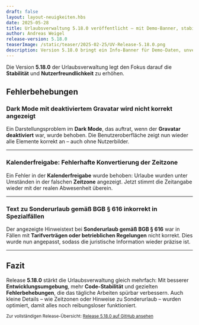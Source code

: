 ```yaml
---
draft: false
layout: layout-neuigkeiten.hbs
date: 2025-05-28
title: Urlaubsverwaltung 5.18.0 veröffentlicht – mit Demo-Banner, stabilerem Dark Mode und Zeitzonen-Fix
author: Andreas Weigel
release-version: 5.18.0
teaserImage: /static/teaser/2025-02-25/UV-Release-5.18.0.png
description: Version 5.18.0 bringt ein Info-Banner für Demo-Daten, unveränderliche Listen im Code und behebt Fehler im Dark Mode, bei Outlook-Sync und beim Text zu Sonderurlaub.
---
```


Die Version **5.18.0** der Urlaubsverwaltung legt den Fokus darauf die **Stabilität** und **Nutzerfreundlichkeit** zu erhöhen.

<!-- more -->

## Fehlerbehebungen

### Dark Mode mit deaktiviertem Gravatar wird nicht korrekt angezeigt

Ein Darstellungsproblem im **Dark Mode**, das auftrat, wenn der **Gravatar deaktiviert** war, wurde behoben. Die Benutzeroberfläche zeigt nun wieder alle Elemente korrekt an – auch ohne Nutzerbilder.

---

### Kalenderfreigabe: Fehlerhafte Konvertierung der Zeitzone

Ein Fehler in der **Kalenderfreigabe** wurde behoben: Urlaube wurden unter Umständen in der falschen **Zeitzone** angezeigt. Jetzt stimmt die Zeitangabe wieder mit der realen Abwesenheit überein.

---

### Text zu Sonderurlaub gemäß BGB § 616 inkorrekt in Spezialfällen

Der angezeigte Hinweistext bei **Sonderurlaub gemäß BGB § 616** war in Fällen mit **Tarifverträgen oder betrieblichen Regelungen** nicht korrekt. Dies wurde nun angepasst, sodass die juristische Information wieder präzise ist.

---

## Fazit

Release **5.18.0** stärkt die Urlaubsverwaltung gleich mehrfach: Mit besserer **Entwicklungsumgebung**, mehr **Code-Stabilität** und gezielten **Fehlerbehebungen**, die das tägliche Arbeiten spürbar verbessern. Auch kleine Details – wie Zeitzonen oder Hinweise zu Sonderurlaub – wurden optimiert, damit alles noch reibungsloser funktioniert.

<sub>Zur vollständigen Release-Übersicht: [Release 5.18.0 auf GitHub ansehen](https://github.com/urlaubsverwaltung/urlaubsverwaltung/releases/tag/urlaubsverwaltung-5.18.0)</sub>
